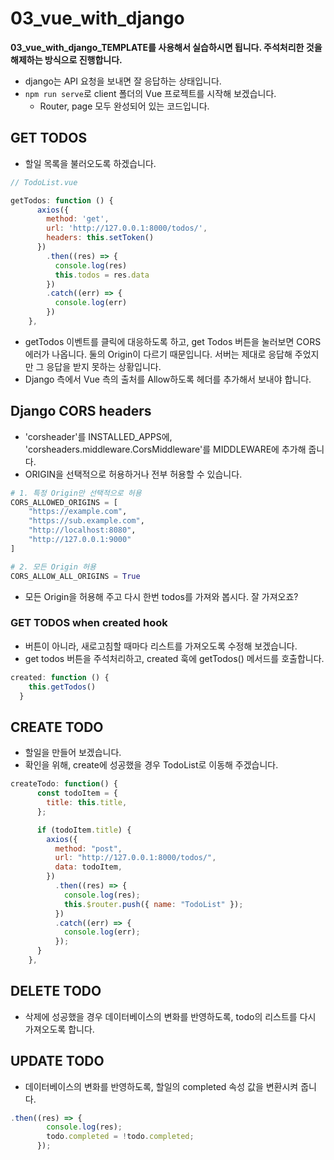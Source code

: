 # 03_vue_with_django

**03_vue_with_django_TEMPLATE를 사용해서 실습하시면 됩니다. 주석처리한 것을 해제하는 방식으로 진행합니다.**

- django는 API 요청을 보내면 잘 응답하는 상태입니다.
- `npm run serve`로 client 폴더의 Vue 프로젝트를 시작해 보겠습니다.
  - Router, page 모두 완성되어 있는 코드입니다.

## GET TODOS

- 할일 목록을 불러오도록 하겠습니다.

```js
// TodoList.vue

getTodos: function () {
      axios({
        method: 'get',
        url: 'http://127.0.0.1:8000/todos/',
        headers: this.setToken()
      })
        .then((res) => {
          console.log(res)
          this.todos = res.data
        })
        .catch((err) => {
          console.log(err)
        })
    },
```

- getTodos 이벤트를 클릭에 대응하도록 하고, get Todos 버튼을 눌러보면 CORS 에러가 나옵니다. 둘의 Origin이 다르기 때문입니다. 서버는 제대로 응답해 주었지만 그 응답을 받지 못하는 상황입니다.
- Django 측에서 Vue 측의 출처를 Allow하도록 헤더를 추가해서 보내야 합니다.

## Django CORS headers

- 'corsheader'를 INSTALLED_APPS에, 'corsheaders.middleware.CorsMiddleware'를 MIDDLEWARE에 추가해 줍니다.
- ORIGIN을 선택적으로 허용하거나 전부 허용할 수 있습니다.

```python
# 1. 특정 Origin만 선택적으로 허용
CORS_ALLOWED_ORIGINS = [
    "https://example.com",
    "https://sub.example.com",
    "http://localhost:8080",
    "http://127.0.0.1:9000"
]

# 2. 모든 Origin 허용
CORS_ALLOW_ALL_ORIGINS = True
```

- 모든 Origin을 허용해 주고 다시 한번 todos를 가져와 봅시다. 잘 가져오죠?

### GET TODOS when created hook

- 버튼이 아니라, 새로고침할 때마다 리스트를 가져오도록 수정해 보겠습니다.
- get todos 버튼을 주석처리하고, created 훅에 getTodos() 메서드를 호출합니다.

```js
created: function () {
    this.getTodos()
  }
```

## CREATE TODO

- 할일을 만들어 보겠습니다.
- 확인을 위해, create에 성공했을 경우 TodoList로 이동해 주겠습니다.

```js
createTodo: function() {
      const todoItem = {
        title: this.title,
      };

      if (todoItem.title) {
        axios({
          method: "post",
          url: "http://127.0.0.1:8000/todos/",
          data: todoItem,
        })
          .then((res) => {
            console.log(res);
            this.$router.push({ name: "TodoList" });
          })
          .catch((err) => {
            console.log(err);
          });
      }
    },
```

## DELETE TODO

- 삭제에 성공했을 경우 데이터베이스의 변화를 반영하도록, todo의 리스트를 다시 가져오도록 합니다.

## UPDATE TODO

- 데이터베이스의 변화를 반영하도록, 할일의 completed 속성 값을 변환시켜 줍니다.

```js
.then((res) => {
        console.log(res);
        todo.completed = !todo.completed;
      });
```
